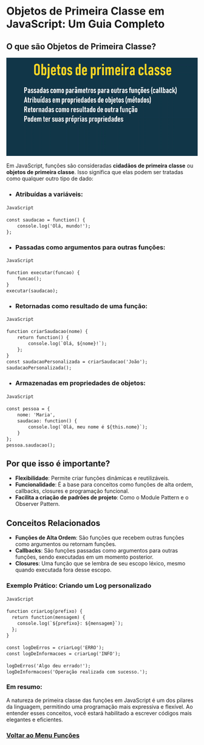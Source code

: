 # Objetos de Primeira Classe em JavaScript: Um Guia Completo

## O que são Objetos de Primeira Classe?

<img src="../img/funcoes-05.PNG">

Em JavaScript, funções são consideradas **cidadãos de primeira classe** ou **objetos de primeira classe**. Isso significa que elas podem ser tratadas como qualquer outro tipo de dado:

- ### Atribuídas a variáveis:

```
JavaScript

const saudacao = function() {
    console.log('Olá, mundo!');
};
```

- ### Passadas como argumentos para outras funções:

```
JavaScript

function executar(funcao) {
    funcao();
}
executar(saudacao);
```

- ### Retornadas como resultado de uma função:

```
JavaScript

function criarSaudacao(nome) {
    return function() {
        console.log(`Olá, ${nome}!`);
    };
}
const saudacaoPersonalizada = criarSaudacao('João');
saudacaoPersonalizada();
```

- ### Armazenadas em propriedades de objetos:

```
JavaScript

const pessoa = {
    nome: 'Maria',
    saudacao: function() {
        console.log(`Olá, meu nome é ${this.nome}`);
    }
};
pessoa.saudacao();
```

## Por que isso é importante?

- **Flexibilidade**: Permite criar funções dinâmicas e reutilizáveis.
- **Funcionalidade**: É a base para conceitos como funções de alta ordem, callbacks, closures e programação funcional.
- **Facilita a criação de padrões de projeto**: Como o Module Pattern e o Observer Pattern.

## Conceitos Relacionados

- **Funções de Alta Ordem**: São funções que recebem outras funções como argumentos ou retornam funções.
- **Callbacks**: São funções passadas como argumentos para outras funções, sendo executadas em um momento posterior.
- **Closures**: Uma função que se lembra de seu escopo léxico, mesmo quando executada fora desse escopo.

### Exemplo Prático: Criando um Log personalizado

```
JavaScript

function criarLog(prefixo) {
  return function(mensagem) {
    console.log(`${prefixo}: ${mensagem}`);
  };
}

const logDeErros = criarLog('ERRO');
const logDeInformacoes = criarLog('INFO');

logDeErros('Algo deu errado!');
logDeInformacoes('Operação realizada com sucesso.');
```

### Em resumo:

A natureza de primeira classe das funções em JavaScript é um dos pilares da linguagem, permitindo uma programação mais expressiva e flexível. Ao entender esses conceitos, você estará habilitado a escrever códigos mais elegantes e eficientes.

### [Voltar ao Menu Funções](menu.md)
